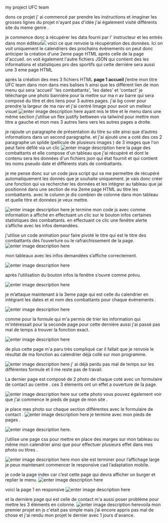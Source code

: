 ﻿my project UFC team

dons ce projet j' ai commencé par prendre les instructions et imaginer les grosses lignes du projet
n'ayant pas d'idée j'ai également visité différents site du meme genre .

je commence donc à récupérer les data fourni par l' instructeur et les entrés dans mon éditeur![](https://i.postimg.cc/QMH9jRPP/rdm1.png) 
voici ce que renvoie la récupération des données. Ici on voit uniquement le calendriers des prochains événements on peut donc anticiper la création d'une 2eme page HTML après celle de la page d'accueil.
on voit également l'autre fichiers JSON qui contient des les informations  et statistiques pro des sportifs qui cette dernière sera aussi une 3 eme page HTML


après la création des mes 3 fichiers HTML 
**page 1 accueil**
j’entre mon titre UFC team dans mon dans mes balises h ainsi que les différent lien de mon menu qui sera 'accueil' 'les combattants', 'les dates' et 'contact'
je télécharge une photo bannière pour la mettre sur ma n av barre qui sera composé du titre et des liens pour 3 autres pages.
j'ai  bg cover pour prendre la largeur de ma nav et j'ai centré limage pour avoir un melleur visuel
![enter image description here](https://i.postimg.cc/K8tRCk9f/Capture-d-cran-2024-07-05-093354.png)
ayant mis le titre et le menu dans une même section j’utilise un flex justify bettween via tailwind pour mettre mon titre a gauche  et mon mes 3 autres liens vers les autres pages a droite.


je rajoute un paragraphe de présentation du titre su site ainsi que d’autres informations dans un second paragraphe.
et j'ai ajouté une a coté des ces 2 paragraphe un splide (pellicule de plusieurs images ) de 3 images que l'on peut faire défilé via un clic 
![enter image description here](https://i.postimg.cc/BvmvPMWF/Capture-d-cran-2024-07-05-095533.png)
la page des combattants et elle compose d'un tableau que j'ai récupéré et dont le contenu sera les données d'un fichiers json qui état fournit et qui contient les noms pseudo date et différents stats de combattants.

je me pense donc sur un code java script qui va me permettre de récupéré automatiquement les donnés que je souhaite uniquement.
je vais donc créer une fonction qui va rechercher les données et les intégrer au tableau que jai positionné dans une section de ma 2eme page HTML au titre les combattants.
avec le column je dis combien de colonne dans mon tableau et quelle titre et données je veux mettre.

![enter image description here](https://i.postimg.cc/kGBgXB72/Capture-d-cran-2024-07-05-100306.png) je termine mon code js avec comme information a affiché en effectuant un clic sur le bouton infos certaines statistiques des combattants.
en effectuant ce clic une fenêtre alerte s’affiche avec les infos demandées.

j'utilise un code animation pour faire pivoté le titre qui est le titre des combattants dès l’ouverture ou le rafraichissement de la page.
![enter image description here](https://i.postimg.cc/GhmM9q1k/Capture-d-cran-2024-07-08-092107.png)




mon tableaux avec les infos demandées s’affiche correctement.


![enter image description here](https://i.postimg.cc/8cPbJPx1/Capture-d-cran-2024-07-08-092218.png)





après l’utilisation du bouton infos la fenêtre s’ouvre comme prévu.


![enter image description here](https://i.postimg.cc/9MPxwkMB/Capture-d-cran-2024-07-08-092149.png)

je m’attaque maintenant à la 3eme page qui est celle du calendrier en intégrant les dates et et nom des combattants pour chaque événements . 


![enter image description here](https://i.postimg.cc/zvCyT9H0/cld.png)



comme pour la formule qui m'a permis de trier les information qui  m'intéressait pour la seconde page pour cette dernière aussi j'ai passé pas mal de temps à trouver la fonction exact.





![enter image description here](https://i.postimg.cc/VkDbGQGh/Capture-d-cran-2024-07-08-093322.png)




de plus cette page m'a paru très compliqué car il fallait que je renvoie le résultat de ma fonction au calendrier déjà collé sur mon programme. 


![enter image description here](https://i.postimg.cc/Y9g0wJRM/Capture-d-cran-2024-07-08-093357.png)
j' ai déjà perdu pas mal de temps sur les différentes formule et il me reste pas de travail.

La dernier page est composé de 2 photo de chaque coté avec un formulaire de contact au centre .
ces 3 éléments ont un effet a ouverture de la page.



![enter image description here](https://i.postimg.cc/FsKvyMSz/footer.png)
sur cette photo vous pouvez également voir que j'ai commence le pieds de page de mon site .




je place mes photo sur chaque section différentes avec le formulaire de contact .
![enter image description here](https://i.postimg.cc/Y9XnMsCD/photfooter.png)
je termine avec mon pieds de pages .

![enter image description here](https://i.postimg.cc/wxGfrZP7/piedsss.png).



j’utilise une page css pour mettre en place des marges sur mon tableau ou même mon calendrier ainsi que pour effectuer plusieurs effet dans mes photo ou titres .

![enter image description here](https://i.postimg.cc/zfz4NWkB/css.png)
mon site est terminer pour l’affichage large je peux maintenant commencer le responsive cad l’adaptation mobile.


je code la page index car c’est cette page qui devra afficher un burger et replier le menu. 
![enter image description here](https://i.postimg.cc/bwC9Gthd/burg.png)


voici la page 1 en responsive
![enter image description here](https://i.postimg.cc/25gdGN3D/bg2.png)

et la dernière page qui est celle de contact m'a aussi poser problème pour mettre les 3 éléments en colonne.
![enter image description here](https://i.postimg.cc/NG686Vc3/bg3.png)voila mon premier projet en js c'etait pas simple mais j’ai encore appris pas mal de chose et j'ai rendu mon projet le dernier avec 1 jours d'avance.



